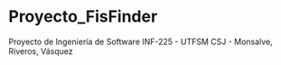 # Proyecto_FisFinder
Proyecto de Ingeniería de Software INF-225 - UTFSM CSJ - Monsalve, Riveros, Vásquez
